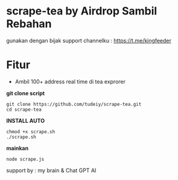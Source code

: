 # scrape-tea by Airdrop Sambil Rebahan

gunakan dengan bijak
support channelku : https://t.me/kingfeeder

# Fitur
- Ambil 100+ address real time di tea exprorer

**git clone script**
```
git clone https://github.com/tudeiy/scrape-tea.git
cd scrape-tea
```
**INSTALL AUTO**
```
chmod +x scrape.sh
./scrape.sh
```
**mainkan**
```
node scrape.js
```
support by : my brain & Chat GPT AI

